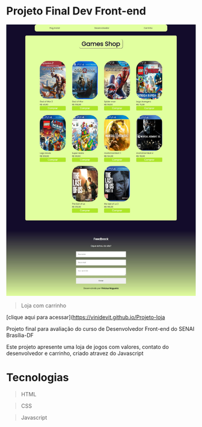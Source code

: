 # Projeto Final Dev Front-end

![preview](/imagens/Loja-games.jpeg)

> Loja com carrinho

[clique aqui para acessar](https://vinidevit.github.io/Projeto-loja

Projeto final para avaliação do curso de Desenvolvedor Front-end do SENAI Brasília-DF

Este projeto apresente uma loja de jogos com valores, contato do desenvolvedor e carrinho, criado atravez do Javascript

# Tecnologias

> HTML

> CSS

> Javascript
